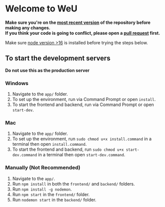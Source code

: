 # Welcome to WeU

**Make sure you're on the [most recent version](https://github.com/weu2/app/tree/main) of the repository before making any changes.**
<br>
**If you think your code is going to conflict, please open a [pull request](https://github.com/weu2/app/pulls) first.**

Make sure [node version >16](https://nodejs.org/en/download/) is installed before trying the steps below.

## To start the development servers
**Do not use this as the production server**

### Windows
1. Navigate to the `app/` folder.
2. To set up the environment, run via Command Prompt or open `install`.
3. To start the frontend and backend, run via Command Prompt or open `start-dev`.

### Mac
1. Navigate to the `app/` folder.
2. To set up the environment, run `sudo chmod u+x install.command` in a terminal then open `install.command`.
3. To start the frontend and backend, run `sudo chmod u+x start-dev.command` in a terminal then open `start-dev.command`.

### Manually (Not Recommended)
1. Navigate to the `app/`.
2. Run `npm install` in both the `frontend/` and `backend/` folders.
3. Run `npm install -g nodemon`.
4. Run `npm start` in the `frontend/` folder.
5. Run `nodemon start` in the `backend/` folder.
